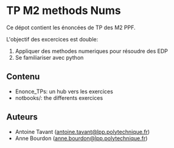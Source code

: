 # TP M2 methods Nums

Ce dépot contient les énoncées de TP des M2 PPF.

L'objectif des excercices est double:
1. Appliquer des methodes numeriques pour résoudre des EDP
2. Se familiariser avec python



## Contenu

* Enonce_TPs: un hub vers les exercices
* notbooks/: the differents exercices
 
 
 ## Auteurs
 
 * Antoine Tavant (antoine.tavant@lpp.polytechnique.fr)
 * Anne Bourdon (anne.bourdon@lpp.polytechnique.fr)
 
